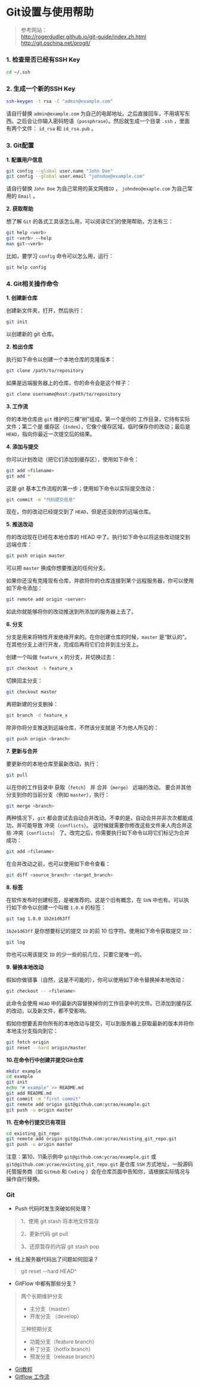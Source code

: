 # Git设置与使用帮助


>    参考网站：  
http://rogerdudler.github.io/git-guide/index.zh.html  
http://git.oschina.net/progit/  

### 1. 检查是否已经有SSH Key

```bash
cd ~/.ssh
```

### 2. 生成一个新的SSH Key

```bash
ssh-keygen -t rsa -C "admin@example.com"
```
请自行替换 `admin@example.com` 为自己的电邮地址。之后直接回车，不用填写东西。之后会让你输入密码短语（`passphrase`）。然后就生成一个目录 `.ssh` ，里面有两个文件： `id_rsa` 和  `id_rsa.pub` 。

### 3. Git配置

**1. 配置用户信息**

```bash
git config --global user.name "John Doe"
git config --global user.email "johndoe@example.com"
```

请自行替换 `John Doe` 为自己常用的英文网络`ID` ， `johndeo@exaple.com` 为自己常用的 `Email` 。

**2. 获取帮助**

想了解 `Git` 的各式工具该怎么用，可以阅读它们的使用帮助，方法有三：

```bash
git help <verb>
git <verb> --help
man git-<verb>
```

比如，要学习 `config` 命令可以怎么用，运行：

```bash
git help config
```

### 4. Git相关操作命令


**1. 创建新仓库**

创建新文件夹，打开，然后执行：

```bash
git init
```

以创建新的 git 仓库。

**2. 检出仓库**

执行如下命令以创建一个本地仓库的克隆版本：

```bash
git clone /path/to/repository 
```

如果是远端服务器上的仓库，你的命令会是这个样子：

```bash
git clone username@host:/path/to/repository
```

**3. 工作流**

你的本地仓库由 `git` 维护的三棵“树”组成。第一个是你的 工作目录，它持有实际文件；第二个是 缓存区（`Index`），它像个缓存区域，临时保存你的改动；最后是 `HEAD`，指向你最近一次提交后的结果。

**4. 添加与提交**

你可以计划改动（把它们添加到缓存区），使用如下命令：

```bash
git add <filename>
git add *
```

这是 git 基本工作流程的第一步；使用如下命令以实际提交改动：

```bash
git commit -m "代码提交信息"
```

现在，你的改动已经提交到了 `HEAD`，但是还没到你的远端仓库。

**5. 推送改动**

你的改动现在已经在本地仓库的 HEAD 中了。执行如下命令以将这些改动提交到远端仓库：

```bash
git push origin master
```

可以把 `master` 换成你想要推送的任何分支。 

如果你还没有克隆现有仓库，并欲将你的仓库连接到某个远程服务器，你可以使用如下命令添加：

```bash
git remote add origin <server>
```

如此你就能够将你的改动推送到所添加的服务器上去了。

**6. 分支**

分支是用来将特性开发绝缘开来的。在你创建仓库的时候，`master` 是“默认的”。在其他分支上进行开发，完成后再将它们合并到主分支上。

创建一个叫做 `feature_x` 的分支，并切换过去：

```bash
git checkout -b feature_x
```

切换回主分支：

```bash
git checkout master
```

再把新建的分支删掉：

```bash
git branch -d feature_x
```

除非你将分支推送到远端仓库，不然该分支就是 不为他人所见的：

```bash
git push origin <branch>
```

**7. 更新与合并**

要更新你的本地仓库至最新改动，执行：

```bash
git pull
```

以在你的工作目录中 获取（`fetch`） 并 合并（`merge`） 远端的改动。
要合并其他分支到你的当前分支（例如 `master`），执行：

```bash
git merge <branch>
```

两种情况下，`git` 都会尝试去自动合并改动。不幸的是，自动合并并非次次都能成功，并可能导致 冲突（`conflicts`）。 这时候就需要你修改这些文件来人肉合并这些 冲突（`conflicts`） 了。改完之后，你需要执行如下命令以将它们标记为合并成功：

```bash
git add <filename>
```
在合并改动之前，也可以使用如下命令查看：

```bash
git diff <source_branch> <target_branch>
```

**8. 标签**

在软件发布时创建标签，是被推荐的。这是个旧有概念，在 `SVN` 中也有。可以执行如下命令以创建一个叫做 `1.0.0` 的标签：

```bash
git tag 1.0.0 1b2e1d63ff
```

`1b2e1d63ff` 是你想要标记的提交 `ID` 的前 10 位字符。使用如下命令获取提交 `ID`：

```bash
git log
```
你也可以用该提交 `ID` 的少一些的前几位，只要它是唯一的。

**9. 替换本地改动**

假如你做错事（自然，这是不可能的），你可以使用如下命令替换掉本地改动：

```bash
git checkout -- <filename>
```

此命令会使用 `HEAD` 中的最新内容替换掉你的工作目录中的文件。已添加到缓存区的改动，以及新文件，都不受影响。

假如你想要丢弃你所有的本地改动与提交，可以到服务器上获取最新的版本并将你本地主分支指向到它：

```bash
git fetch origin
git reset --hard origin/master
```

**10.在命令行中创建并提交Git仓库**

```bash
mkdir example
cd example
git init
echo "# example" >> README.md
git add README.md
git commit -m "first commit"
git remote add origin git@github.com:ycrao/example.git
git push -u origin master
```

**11. 在命令行提交已有项目**

```bash
cd existing_git_repo
git remote add origin git@github.com:ycrao/existing_git_repo.git
git push -u origin master
```

注意：第10、11条示例中 `git@github.com:ycrao/example.git` 或 `git@github.com:ycrao/existing_git_repo.git` 是仓库 `SSH` 方式地址，一般源码托管服务商（如 `GitHub` 和 `Coding` ）会在仓库页面中告知你，请根据实际情况与操作自行替换。

### Git

- Push 代码时发生突破如何处理？

> 1、使用 git stash 将本地文件暂存
>
> 2、更新代码 git pull
>
> 3、还原暂存的内容 git stash pop

- 线上服务器代码出了问题如何回滚？

> git reset --hard HEAD^

- GitFlow 中都有那些分支？

> 两个长期维护分支
>
> - 主分支（master）
> - 开发分支 （develop）
>
> 三种短期分支
>
> - 功能分支（feature branch）
> - 补丁分支（hotfix branch）
> - 预发分支（release branch）



- [Git教程](https://www.liaoxuefeng.com/wiki/0013739516305929606dd18361248578c67b8067c8c017b000)
- [Gitflow 工作流](https://laravel-china.org/articles/6318/gitflow-workflow)